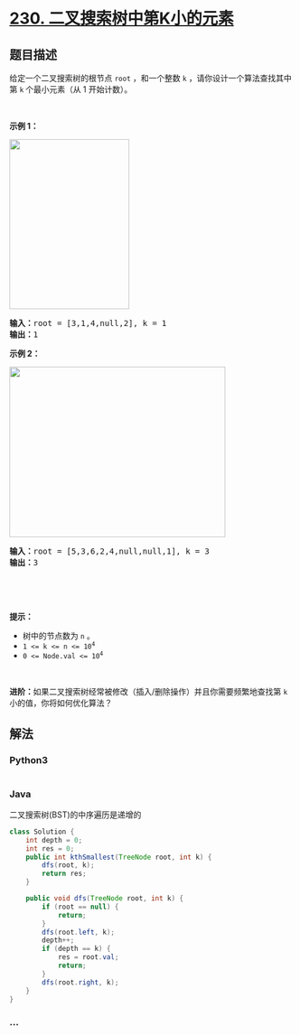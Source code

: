 # [230. 二叉搜索树中第K小的元素](https://leetcode-cn.com/problems/kth-smallest-element-in-a-bst)



## 题目描述

<!-- 这里写题目描述 -->

<p>给定一个二叉搜索树的根节点 <code>root</code> ，和一个整数 <code>k</code> ，请你设计一个算法查找其中第 <code>k</code><strong> </strong>个最小元素（从 1 开始计数）。</p>

<p> </p>

<p><strong>示例 1：</strong></p>
<img alt="" src="https://assets.leetcode.com/uploads/2021/01/28/kthtree1.jpg" style="width: 212px; height: 301px;" />
<pre>
<strong>输入：</strong>root = [3,1,4,null,2], k = 1
<strong>输出：</strong>1
</pre>

<p><strong>示例 2：</strong></p>
<img alt="" src="https://assets.leetcode.com/uploads/2021/01/28/kthtree2.jpg" style="width: 382px; height: 302px;" />
<pre>
<strong>输入：</strong>root = [5,3,6,2,4,null,null,1], k = 3
<strong>输出：</strong>3
</pre>

<p> </p>

<p> </p>

<p><strong>提示：</strong></p>

<ul>
	<li>树中的节点数为 <code>n</code> 。</li>
	<li><code>1 <= k <= n <= 10<sup>4</sup></code></li>
	<li><code>0 <= Node.val <= 10<sup>4</sup></code></li>
</ul>

<p> </p>

<p><strong>进阶：</strong>如果二叉搜索树经常被修改（插入/删除操作）并且你需要频繁地查找第 <code>k</code> 小的值，你将如何优化算法？</p>


## 解法
  
<!-- 这里可写通用的实现逻辑 -->

<!-- tabs:start -->

### **Python3**

<!-- 这里可写当前语言的特殊实现逻辑 -->

```python

```

### **Java**

<!-- 这里可写当前语言的特殊实现逻辑 -->
二叉搜索树(BST)的中序遍历是递增的
```java
class Solution {
    int depth = 0;
    int res = 0;
    public int kthSmallest(TreeNode root, int k) {
        dfs(root, k);
        return res;
    }

    public void dfs(TreeNode root, int k) {
        if (root == null) {
            return;
        }
        dfs(root.left, k);
        depth++;
        if (depth == k) {
            res = root.val;
            return;
        }
        dfs(root.right, k);
    }
}
```

### **...**

```

```

<!-- tabs:end -->
